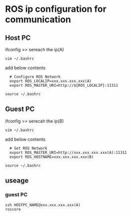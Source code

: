 # ROS ip configuration for communication

## Host PC

  ifconfig >> sereach the ip(A)
  
    vim ~/.bashrc
    
  add below contents
    
      # Configure ROS Network
      export ROS_LOCALIP=xxx.xxx.xxx.xxx(A)
      export ROS_MASTER_URI=http://${ROS_LOCALIP}:11311
      
    source ~/.bashrc
    
## Guest PC
  
  ifconfig >> serecah the ip(B)
  
    vim ~/.bashrc
    
  add below contents

      # Set ROS Network
      export ROS_MASTER_URI=http://xxx.xxx.xxx.xxx(A):11311
      export ROS_HOSTNAME=xxx.xxx.xxx.xxx(B)
  
    source ~/.bashrc


## useage

### guest PC

    ssh HOSTPC_NAME@xxx.xxx.xxx.xxx(A)
    roscore
